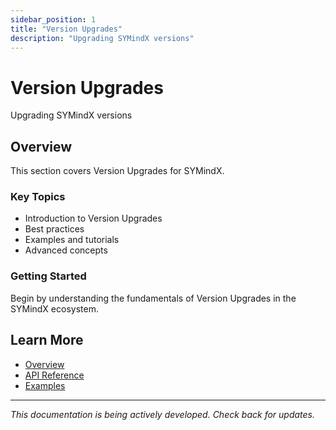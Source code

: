 ```yaml
---
sidebar_position: 1
title: "Version Upgrades"
description: "Upgrading SYMindX versions"
---
```


# Version Upgrades

Upgrading SYMindX versions

## Overview

This section covers Version Upgrades for SYMindX.

### Key Topics

- Introduction to Version Upgrades
- Best practices
- Examples and tutorials
- Advanced concepts

### Getting Started

Begin by understanding the fundamentals of Version Upgrades in the SYMindX ecosystem.

## Learn More

- [Overview](/docs/01-overview)
- [API Reference](/docs/03-api-reference)
- [Examples](/docs/17-examples)

---

*This documentation is being actively developed. Check back for updates.*
